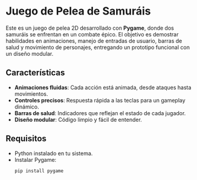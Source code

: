 # Juego de Pelea de Samuráis

Este es un juego de pelea 2D desarrollado con **Pygame**, donde dos samuráis se enfrentan en un combate épico. El objetivo es demostrar habilidades en animaciones, manejo de entradas de usuario, barras de salud y movimiento de personajes, entregando un prototipo funcional con un diseño modular.

## Características
- **Animaciones fluidas**: Cada acción está animada, desde ataques hasta movimientos.
- **Controles precisos**: Respuesta rápida a las teclas para un gameplay dinámico.
- **Barras de salud**: Indicadores que reflejan el estado de cada jugador.
- **Diseño modular**: Código limpio y fácil de entender.

## Requisitos
- Python instalado en tu sistema.
- Instalar Pygame:
  ```bash
  pip install pygame
